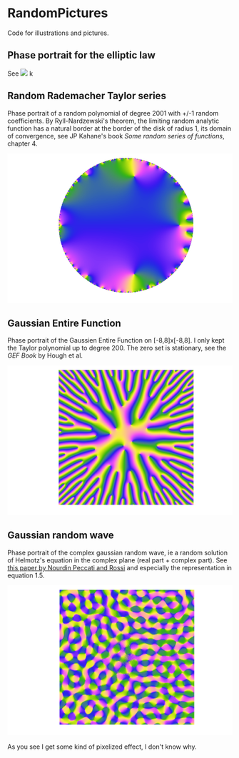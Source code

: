# RandomPictures
Code for illustrations and pictures. 

## Phase portrait for the elliptic law

See 
![](elliptic_phaseportrait_2.gif)
k
## Random Rademacher Taylor series

Phase portrait of a random polynomial of degree 2001 with +/-1 random coefficients. By Ryll-Nardzewski's theorem, the limiting random analytic function has a natural border at the border of the disk of radius 1, its domain of convergence, see JP Kahane's book *Some random series of functions*, chapter 4. 

![](rademacher2k.png)


## Gaussian Entire Function

Phase portrait of the Gaussien Entire Function on [-8,8]x[-8,8]. I only kept the Taylor polynomial up to degree 200. The zero set is stationary, see the *GEF Book* by Hough et al. 

![](GEF.png)

## Gaussian random wave

Phase portrait of the complex gaussian random wave, ie a random solution of Helmotz's equation in the complex plane (real part + complex part). See [this paper by Nourdin Peccati and Rossi](https://arxiv.org/pdf/1708.02281.pdf) and especially the representation in equation 1.5. 

![](randomwave.png)

As you see I get some kind of pixelized effect, I don't know why. 